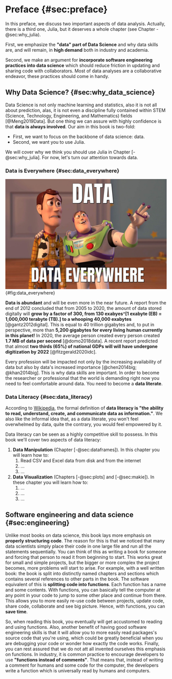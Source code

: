 # Preface {#sec:preface}

In this preface, we discuss two important aspects of data analysis.
Actually, there is a third one, Julia, but it deserves a whole chapter (see Chapter -@sec:why_julia).

First, we emphasize the **"data" part of Data Science** and why data skills are, and will remain, in **high demand** both in industry and academia.

Second, we make an argument for **incorporate software engineering practices into data science** which should reduce friction in updating and sharing code with collaborators.
Most of data analyses are a collaborative endeavor, these practices should come in handy.

## Why Data Science? {#sec:why_data_science}

Data Science is not only machine learning and statistics, also it is not all about prediction, alas, it is not even a discipline fully contained within STEM (Science, Technology, Engineering, and Mathematics) fields [@Meng2019Data].
But one thing we can assure with highly confidence is that **data is always involved**.
Our aim in this book is two-fold:

* First, we want to focus on the backbone of data science: data.
* Second, we want you to use Julia.

We will cover why we think you should use Julia in Chapter [-@sec:why_julia].
For now, let's turn our attention towards data.

### Data is Everywhere {#sec:data_everywhere}

![Yes, data is the new black.](images/data-everywhere.png){#fig:data_everywhere}

**Data is abundant** and will be even more in the near future.
A report from the end of 2012 concluded that from 2005 to 2020, the amount of data stored digitally will **grow by a factor of 300, from 130 exabyes^[1 exabyte (EB) = 1,000,000 terabyte (TB).] to a whooping 40,000 exabytes** [@gantz2012digital].
This is equal to 40 trillion gigabytes and, to put in perspective, more than **5,200 gigabytes for every living human currently in this planet!**
In 2020, the average person created every person created **1.7 MB of data per second** [@domo2018data].
A recent report predicted that almost **two thirds (65%) of national GDPs will will have undergone digitization by 2022** [@fitzgerald2020idc].

Every profession will be impacted not only by the increasing availability of data but also by data's increased importance [@chen2014big; @khan2014big].
This is why data skills are important.
In order to become the researcher or professional that the world is demanding right now you need to feel comfortable around data.
You need to become a **data literate**.

### Data Literacy {#sec:data_literacy}

According to [Wikipedia](https://en.wikipedia.org/wiki/Data_literacy), the formal definition of **data literacy is "the ability to read, understand, create, and communicate data as information."**.
We also like the informal idea that, as a data literate, you won't feel overwhelmed by data, quite the contrary, you would feel empowered by it.

Data literacy can be seen as a highly competitive skill to possess.
In this book we'll cover two aspects of data literacy:

1. **Data Manipulation** (Chapter [-@sec:dataframes]).
In this chapter you will learn how to:
    1. Read CSV and Excel data from disk and from the internet
    2. ...
    3. ...
2. **Data Visualization** (Chapters [-@sec:plots] and [-@sec:makie]).
In these chapter you will learn how to:
    1. ...
    2. ...
    3. ...

## Software engineering and data science {#sec:engineering}

Unlike most books on data science, this book lays more emphasis on **properly structuring code**.
The reason for this is that we noticed that many data scientists simply place their code in one large file and run all the statements sequentially.
You can think of this as writing a book for someone and forcing that person to read it from beginning to start.
This works great for small and simple projects, but the bigger or more complex the project becomes, more problems will start to arise.
For example, with a well written book: the book is split into distinctly named chapters and sections which contains several references to other parts in the book.
The software equivalent of this is **splitting code into functions**.
Each function has a name and some contents.
With functions, you can basically tell the computer at any point in your code to jump to some other place and continue from there.
This allows you to more easily re-use code between projects, update code, share code, collaborate and see big picture.
Hence, with functions, you can **save time**.

So, when reading this book, you eventually will get accustomed to reading and using functions.
Also, another benefit of having good software engineering skills is that it will allow you to more easily read packages's source code that you're using, which could be greatly beneficial when you are debugging your code or wonder how exactly the code works.
Finally, you can rest assured that we do not att all invented ourselves this emphasis on functions.
In industry, it is common practice to encourage developers to use **"functions instead of comments"**.
That means that, instead of writing a comment for humans and some code for the computer, the developers write a function which is universally read by humans and computers.
